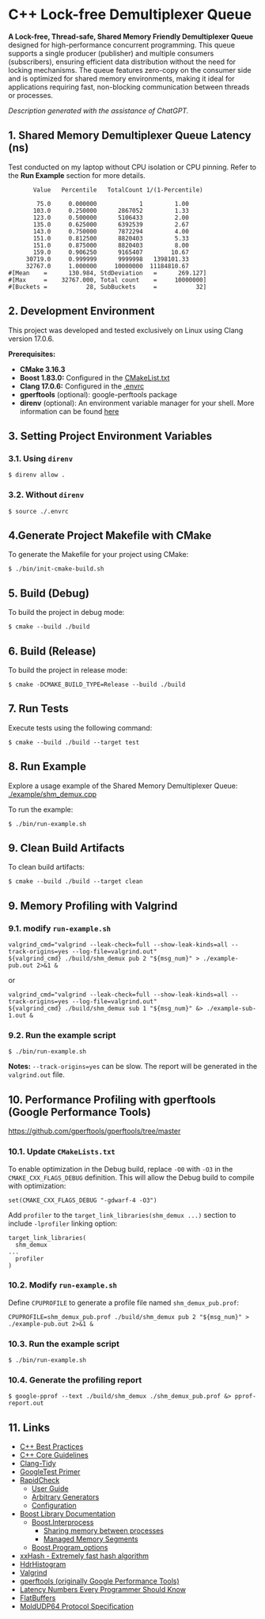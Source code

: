 # C++ Lock-free Demultiplexer Queue

**A Lock-free, Thread-safe, Shared Memory Friendly Demultiplexer Queue** designed for high-performance concurrent programming. This queue supports a single producer (publisher) and multiple consumers (subscribers), ensuring efficient data distribution without the need for locking mechanisms. The queue features zero-copy on the consumer side and is optimized for shared memory environments, making it ideal for applications requiring fast, non-blocking communication between threads or processes.

_Description generated with the assistance of ChatGPT._

## 1. Shared Memory Demultiplexer Queue Latency (ns)

Test conducted on my laptop without CPU isolation or CPU pinning. Refer to the **Run Example** section for more details.

```
       Value   Percentile   TotalCount 1/(1-Percentile)

        75.0     0.000000            1         1.00
       103.0     0.250000      2867052         1.33
       123.0     0.500000      5106433         2.00
       135.0     0.625000      6392539         2.67
       143.0     0.750000      7872294         4.00
       151.0     0.812500      8820403         5.33
       151.0     0.875000      8820403         8.00
       159.0     0.906250      9165407        10.67
     30719.0     0.999999      9999998   1398101.33
     32767.0     1.000000     10000000  11184810.67
#[Mean    =      130.984, StdDeviation   =      269.127]
#[Max     =    32767.000, Total count    =     10000000]
#[Buckets =           28, SubBuckets     =           32]
```

## 2. Development Environment

This project was developed and tested exclusively on Linux using Clang version 17.0.6.

**Prerequisites:**

- **CMake 3.16.3**
- **Boost 1.83.0:** Configured in the [CMakeList.txt](./CMakeLists.txt)
- **Clang 17.0.6:** Configured in the [.envrc](./.envrc)
- **gperftools** (optional): google-perftools package
- **direnv** (optional): An environment variable manager for your shell. More information can be found [here](https://direnv.net/)

## 3. Setting Project Environment Variables

### 3.1. Using `direnv`

```
$ direnv allow .
```

### 3.2. Without `direnv`

```
$ source ./.envrc
```

## 4.Generate Project Makefile with CMake

To generate the Makefile for your project using CMake:

```
$ ./bin/init-cmake-build.sh
```

## 5. Build (Debug)

To build the project in debug mode:

```
$ cmake --build ./build
```

## 6. Build (Release)

To build the project in release mode:

```
$ cmake -DCMAKE_BUILD_TYPE=Release --build ./build
```

## 7. Run Tests

Execute tests using the following command:

```
$ cmake --build ./build --target test
```

## 8. Run Example

Explore a usage example of the Shared Memory Demultiplexer Queue: [./example/shm_demux.cpp](./example/shm_demux.cpp)

To run the example:

```
$ ./bin/run-example.sh
```

## 9. Clean Build Artifacts

To clean build artifacts:

```
$ cmake --build ./build --target clean
```

## 9. Memory Profiling with Valgrind

### 9.1. modify `run-example.sh`

```
valgrind_cmd="valgrind --leak-check=full --show-leak-kinds=all --track-origins=yes --log-file=valgrind.out"
${valgrind_cmd} ./build/shm_demux pub 2 "${msg_num}" > ./example-pub.out 2>&1 &
```

or

```
valgrind_cmd="valgrind --leak-check=full --show-leak-kinds=all --track-origins=yes --log-file=valgrind.out"
${valgrind_cmd} ./build/shm_demux sub 1 "${msg_num}" &> ./example-sub-1.out &
```

### 9.2. Run the example script

```
$ ./bin/run-example.sh
```

**Notes:** `--track-origins=yes` can be slow. The report will be generated in the `valgrind.out` file.

## 10. Performance Profiling with gperftools (Google Performance Tools)

https://github.com/gperftools/gperftools/tree/master

### 10.1. Update `CMakeLists.txt`

To enable optimization in the Debug build, replace `-O0` with `-O3` in the `CMAKE_CXX_FLAGS_DEBUG` definition. This will allow the Debug build to compile with optimization:

```
set(CMAKE_CXX_FLAGS_DEBUG "-gdwarf-4 -O3")
```

Add `profiler` to the `target_link_libraries(shm_demux ...)` section to include `-lprofiler` linking option:

```
target_link_libraries(
  shm_demux
...
  profiler
)
```

### 10.2. Modify `run-example.sh`

Define `CPUPROFILE` to generate a profile file named `shm_demux_pub.prof`:

```
CPUPROFILE=shm_demux_pub.prof ./build/shm_demux pub 2 "${msg_num}" > ./example-pub.out 2>&1 &
```

### 10.3. Run the example script

```
$ ./bin/run-example.sh
```

### 10.4. Generate the profiling report

```
$ google-pprof --text ./build/shm_demux ./shm_demux_pub.prof &> pprof-report.out
```

## 11. Links

- [C++ Best Practices](https://github.com/cpp-best-practices/cppbestpractices/blob/master/00-Table_of_Contents.md)
- [C++ Core Guidelines](https://isocpp.github.io/CppCoreGuidelines/CppCoreGuidelines)
- [Clang-Tidy](https://clang.llvm.org/extra/clang-tidy/)
- [GoogleTest Primer](https://google.github.io/googletest/primer.html)
- [RapidCheck](https://github.com/emil-e/rapidcheck)
  - [User Guide](https://github.com/emil-e/rapidcheck/blob/master/doc/user_guide.md)
  - [Arbitrary Generators](https://github.com/emil-e/rapidcheck/blob/master/doc/generators.md#arbitrary)
  - [Configuration](https://github.com/emil-e/rapidcheck/blob/master/doc/configuration.md)
- [Boost Library Documentation](https://www.boost.org/doc/libs/)
  - [Boost.Interprocess](https://www.boost.org/doc/libs/1_83_0/doc/html/interprocess.html)
    - [Sharing memory between processes](https://www.boost.org/doc/libs/1_83_0/doc/html/interprocess/sharedmemorybetweenprocesses.html)
    - [Managed Memory Segments](https://www.boost.org/doc/libs/1_83_0/doc/html/interprocess/managed_memory_segments.html)
  - [Boost.Program_options](https://www.boost.org/doc/libs/1_83_0/doc/html/program_options.html)
- [xxHash - Extremely fast hash algorithm](https://github.com/Cyan4973/xxHash)
- [HdrHistogram](http://hdrhistogram.org/)
- [Valgrind](https://valgrind.org/)
- [gperftools (originally Google Performance Tools)](https://github.com/gperftools/gperftools)
- [Latency Numbers Every Programmer Should Know](https://gist.github.com/jboner/2841832)
- [FlatBuffers](https://flatbuffers.dev/flatbuffers_guide_use_cpp.html)
- [MoldUDP64 Protocol Specification](https://www.nasdaqtrader.com/content/technicalsupport/specifications/dataproducts/moldudp64.pdf)
